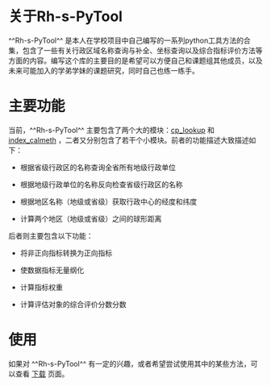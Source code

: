 # 关于Rh-s-PyTool

^^Rh-s-PyTool^^ 是本人在学校项目中自己编写的一系列python工具方法的合集，包含了一些有关行政区域名称查询与补全、坐标查询以及综合指标评价方法等方面的内容。编写这个库的主要目的是希望可以方便自己和课题组其他成员，以及未来可能加入的学弟学妹的课题研究，同时自己也练一练手。


# 主要功能

当前，^^Rh-s-PyTool^^ 主要包含了两个大的模块：[cp_lookup](api/cp_lookup.md) 和 [index_calmeth](api/index_calmeth.md) ，二者又分别包含了若干个小模块。前者的功能描述大致描述如下：

+ 根据省级行政区的名称查询全省所有地级行政单位

+ 根据地级行政单位的名称反向检查省级行政区的名称

+ 根据地区名称（地级或省级）获取行政中心的经度和纬度

+ 计算两个地区（地级或省级）之间的球形距离

后者则主要包含以下功能：

+ 将非正向指标转换为正向指标

+ 使数据指标无量纲化

+ 计算指标权重

+ 计算评估对象的综合评价分数分数

# 使用

如果对 ^^Rh-s-PyTool^^ 有一定的兴趣，或者希望尝试使用其中的某些方法，可以查看 [下载](install.md) 页面。
